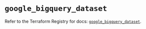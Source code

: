 # `google_bigquery_dataset`

Refer to the Terraform Registry for docs: [`google_bigquery_dataset`](https://registry.terraform.io/providers/hashicorp/google/6.22.0/docs/resources/bigquery_dataset).
